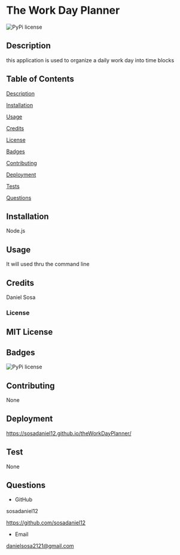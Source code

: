 # The Work Day Planner

![PyPi license](https://badgen.net/pypi/license/pip/)

## Description

this application is used to organize a daily work day into time blocks

## Table of Contents

[Description](#description)

[Installation](#installation)

[Usage](#usage)

[Credits](#credits)

[License](#license)

[Badges](#badges)

[Contributing](#contributing)

[Deployment](#deployment)

[Tests](#tests)

[Questions](#questions)

## Installation

Node.js

## Usage

It will used thru the command line

## Credits

Daniel Sosa

### License

## MIT License

## Badges

![PyPi license](https://badgen.net/pypi/license/pip/)

## Contributing

None

## Deployment

https://sosadaniel12.github.io/theWorkDayPlanner/

## Test

None

## Questions

- GitHub

sosadaniel12

https://github.com/sosadaniel12

- Email

danielsosa2121@gmail.com
